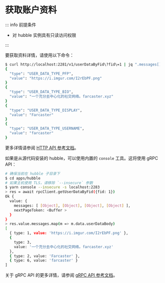 # 获取账户资料

::: info 前提条件

- 对 hubble 实例具有只读访问权限

:::

要获取资料详情，请使用以下命令：

```bash
$ curl http://localhost:2281/v1/userDataByFid\?fid\=1 | jq ".messages[].data.userDataBody"
{
  "type": "USER_DATA_TYPE_PFP",
  "value": "https://i.imgur.com/I2rEbPF.png"
}
{
  "type": "USER_DATA_TYPE_BIO",
  "value": "一个充分去中心化的社交网络。farcaster.xyz"
}
{
  "type": "USER_DATA_TYPE_DISPLAY",
  "value": "Farcaster"
}
{
  "type": "USER_DATA_TYPE_USERNAME",
  "value": "farcaster"
}
```

更多详情请参阅 [HTTP API 参考文档](/reference/hubble/httpapi/userdata)。

如果是从源代码安装的 hubble，可以使用内置的 `console` 工具。这将使用 gRPC API：

```bash
# 确保当前在 hubble 子目录下
$ cd apps/hubble
# 如果主机使用 TLS，请移除 `--insecure` 参数
$ yarn console --insecure -s localhost:2283
> res = await rpcClient.getUserDataByFid({fid: 1})
Ok {
  value: {
    messages: [ [Object], [Object], [Object], [Object] ],
    nextPageToken: <Buffer >
  }
}
> res.value.messages.map(m => m.data.userDataBody)
[
  { type: 1, value: 'https://i.imgur.com/I2rEbPF.png' },
  {
    type: 3,
    value: '一个充分去中心化的社交网络。farcaster.xyz'
  },
  { type: 2, value: 'Farcaster' },
  { type: 6, value: 'farcaster' }
]
```

关于 gRPC API 的更多详情，请参阅 [gRPC API 参考文档](/reference/hubble/grpcapi/grpcapi)。
